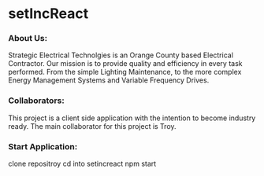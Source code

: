 # setIncReact
<h3>About Us:</h3>
Strategic Electrical Technolgies is an Orange County based Electrical Contractor. Our mission is to provide quality and efficiency in every task performed. From the simple Lighting Maintenance, to the more complex Energy Management Systems and Variable Frequency Drives. 

<h3>Collaborators:</h3>
This project is a client side application with the intention to become industry ready. The main collaborator for this project is Troy. 

<h3>Start Application:</h3>
clone repositroy
cd into setincreact
npm start
